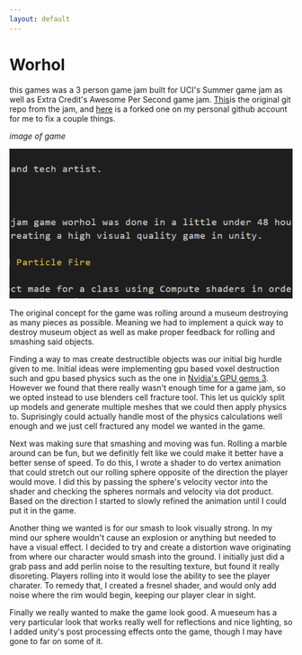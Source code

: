 ```yaml
---
layout: default
---
```


# Worhol

this games was a 3 person game jam built for UCI's Summer game jam as well as Extra Credit's 
Awesome Per Second game jam. [This](https://github.com/GDFauxtrot/AwesomePerSecond)is the original git repo from the jam, and [here](https://github.com/Ittaimann/Worhol) is a forked one on my personal github account for me to fix a couple things.

*image of game*

![alt](Capture.PNG)

The original concept for the game was rolling around a museum destroying as many pieces as possible. Meaning we had to implement a quick way to destroy museum object as well as make proper feedback for rolling and smashing said objects.

Finding a way to mas create destructible objects was our initial big hurdle given to me. Initial ideas were implementing gpu based voxel destruction such and gpu based physics such as the one in [Nvidia's GPU gems 3](https://developer.nvidia.com/gpugems/GPUGems3/gpugems3_ch29.html). However we found that there really wasn't enough time for a game jam, so we opted instead to use blenders cell fracture tool. This let us quickly split up models and generate multiple meshes that we could then apply physics to. Suprisingly could actually handle most of the physics calculations well enough and we just cell fractured any model we wanted in the game.

Next was making sure that smashing and moving was fun. Rolling a marble around can be fun, but we definitly felt like we could make it better have a better sense of speed. To do this, I wrote a shader to do vertex animation that could stretch out our rolling sphere opposite of the direction the player would move. I did this by passing the sphere's velocity vector into the shader and checking the spheres normals and velocity via dot product. Based on the direction I started to slowly refined the animation until I could put it in the game.

Another thing we wanted is for our smash to look visually strong. In my mind our sphere wouldn't cause an explosion or anything but needed to have a visual effect. I decided to try and create a distortion wave originating from where our character would smash into the ground. I initially just did a grab pass and add perlin noise to the resulting texture, but found it really disoreting. Players rolling into it would lose the ability to see the player charater. To remedy that, I created a fresnel shader, and would only add noise where the rim would begin, keeping our player clear in sight.

Finally we really wanted to make the game look good. A mueseum has a very particular look that works really well for reflections and nice lighting, so I added unity's post processing effects onto the game, though I may have gone to far on some of it. 